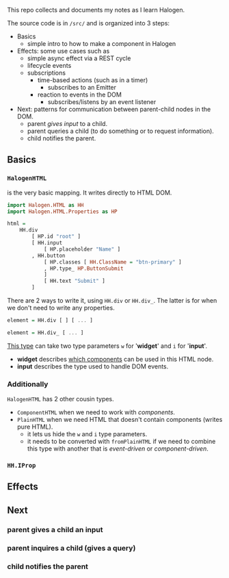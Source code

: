This repo collects and documents my notes as I learn Halogen.

The source code is in `/src/` and is organized into 3 steps:

- Basics
    - simple intro to how to make a component in Halogen
- Effects: some use cases such as
    - simple async effect via a REST cycle
    - lifecycle events
    - subscriptions
        - time-based actions (such as in a timer)
            - subscribes to an Emitter
        - reaction to events in the DOM
            - subscribes/listens by an event listener
- Next: patterns for communication between parent-child nodes in the DOM.
    - parent *gives input* to a child.
    - parent queries a child (to do something or to request information).
    - child notifies the parent.


## Basics

### `HalogenHTML`

is the very basic mapping. It writes directly to HTML DOM.

```haskell
import Halogen.HTML as HH
import Halogen.HTML.Properties as HP

html =
    HH.div
        [ HP.id "root" ]
        [ HH.input
            [ HP.placeholder "Name" ]
        , HH.button
            [ HP.classes [ HH.ClassName = "btn-primary" ]
            , HP.type_ HP.ButtonSubmit
            ]
            [ HH.text "Submit" ]
        ]
```

There are 2 ways to write it, using `HH.div` or `HH.div_`. The latter is for when we don't need to write any properties.

```haskell
element = HH.div [ ] [ ... ]

element = HH.div_ [ ... ]
```


[This type](https://purescript-halogen.github.io/purescript-halogen/guide/01-Rendering-Halogen-HTML.html#html-types) can take two type parameters `w` for '**widget**' and `i` for '**input**'.

- **widget** describes <u>which components</u> can be used in this HTML node.
- **input** describes the type used to handle DOM events.


### Additionally

`HalogenHTML` has 2 other cousin types.

- `ComponentHTML` when we need to work with *components*.
- `PlainHTML` when we need HTML that doesn't contain components (writes pure HTML).
    - it lets us hide the `w` and `i` type parameters.
    - it needs to be converted with `fromPlainHTML` if we need to combine this type with another that is *event-driven* or *component-driven*.


### `HH.IProp`


## Effects



## Next

### parent gives a child an input


### parent inquires a child (gives a query)


### child notifies the parent
